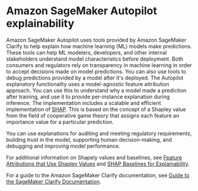 # Amazon SageMaker Autopilot explainability<a name="autopilot-explainability"></a>

Amazon SageMaker Autopilot uses tools provided by Amazon SageMaker Clarify to help explain how machine learning \(ML\) models make predictions\. These tools can help ML modelers, developers, and other internal stakeholders understand model characteristics before deployment\. Both consumers and regulators rely on transparency in machine learning in order to accept decisions made on model predictions\. You can also use tools to debug predictions provided by a model after it's deployed\. The Autopilot explanatory functionality uses a model\-agnostic feature attribution approach\. You can use this to understand why a model made a prediction after training, and use it to provide per\-instance explanation during inference\. The implementation includes a scalable and efficient implementation of [SHAP](https://papers.nips.cc/paper/2017/file/8a20a8621978632d76c43dfd28b67767-Paper.pdf)\. This is based on the concept of a Shapley value from the field of cooperative game theory that assigns each feature an importance value for a particular prediction\.

You can use explanations for auditing and meeting regulatory requirements, building trust in the model, supporting human decision\-making, and debugging and improving model performance\.

For additional information on Shapely values and baselines, see [Feature Attributions that Use Shapley Values](clarify-shapley-values.md) and [SHAP Baselines for Explainability](clarify-feature-attribute-shap-baselines.md)\.

For a guide to the Amazon SageMaker Clarify documentation, see [Guide to the SageMaker Clarify Documentation](clarify-fairness-and-explainability.md#clarify-fairness-and-explainability-toc)\.